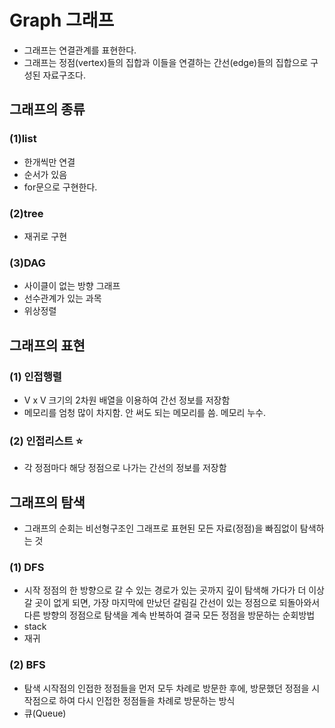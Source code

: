 # Graph 그래프
* 그래프는 연결관계를 표현한다.
* 그래프는 정점(vertex)들의 집합과 이들을 연결하는 간선(edge)들의 집합으로 구성된 자료구조다.

## 그래프의 종류
### (1)list
* 한개씩만 연결
* 순서가 있음
* for문으로 구현한다.

### (2)tree
* 재귀로 구현

### (3)DAG
* 사이클이 없는 방향 그래프
* 선수관계가 있는 과목
* 위상정렬

## 그래프의 표현
### (1) 인접행렬
* V x V 크기의 2차원 배열을 이용하여 간선 정보를 저장함
* 메모리를 엄청 많이 차지함. 안 써도 되는 메모리를 씀. 메모리 누수.

### (2) 인접리스트 ⭐️ 
* 각 정점마다 해당 정점으로 나가는 간선의 정보를 저장함

## 그래프의 탐색
* 그래프의 순회는 비선형구조인 그래프로 표현된 모든 자료(정점)을 빠짐없이 탐색하는 것
### (1) DFS
* 시작 정점의 한 방향으로 갈 수 있는 경로가 있는 곳까지 깊이 탐색해 가다가 더 이상 갈 곳이 없게 되면, 가장 마지막에 만났던 갈림길 간선이 있는 정점으로 되돌아와서 다른 방향의 정점으로 탐색을 계속 반복하여 결국 모든 정점을 방문하는 순회방법
* stack
* 재귀

### (2) BFS
* 탐색 시작점의 인접한 정점들을 먼저 모두 차례로 방문한 후에, 방문했던 정점을 시작점으로 하여 다시 인접한 정점들을 차례로 방문하는 방식
* 큐(Queue)
